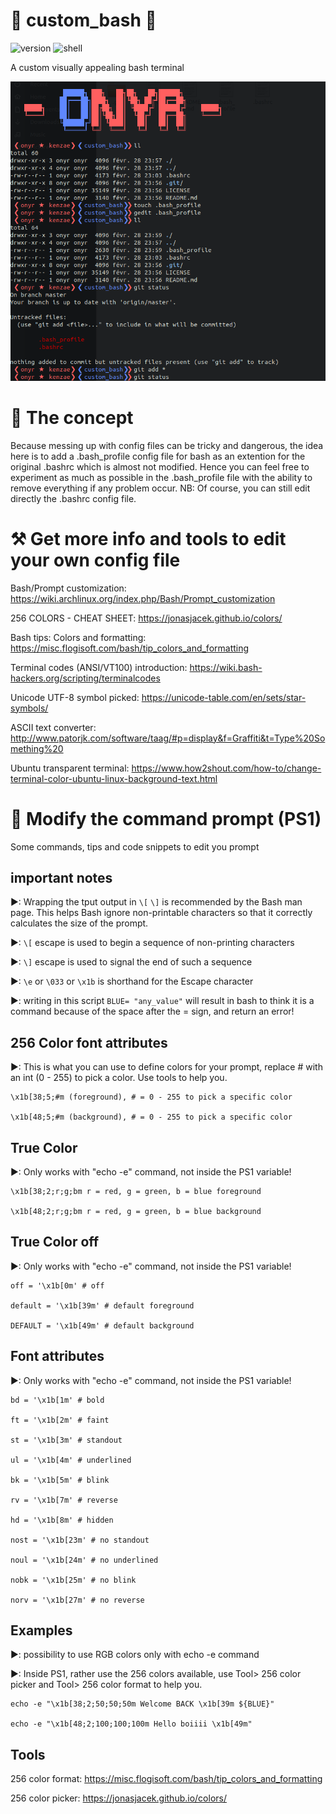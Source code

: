 #  🌟 custom_bash  🌟
![version](https://img.shields.io/badge/v1.2-ff5f5f?style=for-the-badge&logo=Plex&logoColor=white)
![shell](https://img.shields.io/badge/bash-5f87ff?style=for-the-badge&logo=GNU-Bash&logoColor=white)

A custom visually appealing bash terminal

<p align="center">
	<img src="/example_screenshoot.png" width="802">
</p>

# 🚀 The concept
Because messing up with config files can be tricky and dangerous, the idea here is to add a .bash_profile config file for bash as an extention for the original .bashrc which is almost not modified. Hence you can feel free to experiment as much as possible in the .bash_profile file with the ability to remove everything if any problem occur.
NB: Of course, you can still edit directly the .bashrc config file.

# ⚒ Get more info and tools to edit your own config file
Bash/Prompt customization: https://wiki.archlinux.org/index.php/Bash/Prompt_customization

256 COLORS - CHEAT SHEET: https://jonasjacek.github.io/colors/

Bash tips: Colors and formatting: https://misc.flogisoft.com/bash/tip_colors_and_formatting

Terminal codes (ANSI/VT100) introduction: https://wiki.bash-hackers.org/scripting/terminalcodes

Unicode UTF-8 symbol picked: https://unicode-table.com/en/sets/star-symbols/

ASCII text converter: http://www.patorjk.com/software/taag/#p=display&f=Graffiti&t=Type%20Something%20

Ubuntu transparent terminal: https://www.how2shout.com/how-to/change-terminal-color-ubuntu-linux-background-text.html 


# 🍪 Modify the command prompt (PS1)
Some commands, tips and code snippets to edit you prompt

## important notes
▶: Wrapping the tput output in `\[` `\]` is recommended by the Bash man page. This helps Bash ignore non-printable characters so that it correctly calculates the size of the prompt.

▶: `\[` escape is used to begin a sequence of non-printing characters

▶: `\]` escape is used to signal the end of such a sequence

▶: `\e` or `\033` or `\x1b` is shorthand for the Escape character

▶: writing in this script `BLUE= "any_value"` will result in bash to think it is a command because of the space after the = sign, and return an error!

## 256 Color font attributes
▶: This is what you can use to define colors for your prompt, replace # with an int (0 - 255) to pick a color. Use tools to help you.
```shell
\x1b[38;5;#m (foreground), # = 0 - 255 to pick a specific color 

\x1b[48;5;#m (background), # = 0 - 255 to pick a specific color
```
## True Color
▶: Only works with "echo -e" command, not inside the PS1 variable!
```shell
\x1b[38;2;r;g;bm r = red, g = green, b = blue foreground

\x1b[48;2;r;g;bm r = red, g = green, b = blue background
```
## True Color off 
▶: Only works with "echo -e" command, not inside the PS1 variable!
```shell
off = '\x1b[0m' # off

default = '\x1b[39m' # default foreground

DEFAULT = '\x1b[49m' # default background
```
## Font attributes 
▶: Only works with "echo -e" command, not inside the PS1 variable!
```shell
bd = '\x1b[1m' # bold

ft = '\x1b[2m' # faint

st = '\x1b[3m' # standout

ul = '\x1b[4m' # underlined

bk = '\x1b[5m' # blink

rv = '\x1b[7m' # reverse

hd = '\x1b[8m' # hidden

nost = '\x1b[23m' # no standout

noul = '\x1b[24m' # no underlined

nobk = '\x1b[25m' # no blink

norv = '\x1b[27m' # no reverse
```
## Examples
▶: possibility to use RGB colors only with echo -e command

▶: Inside PS1, rather use the 256 colors available, use Tool> 256 color picker and Tool> 256 color format to help you.
```shell
echo -e "\x1b[38;2;50;50;50m Welcome BACK \x1b[39m ${BLUE}"

echo -e "\x1b[48;2;100;100;100m Hello boiiii \x1b[49m"
```
## Tools
256 color format: https://misc.flogisoft.com/bash/tip_colors_and_formatting

256 color picker: https://jonasjacek.github.io/colors/ 

